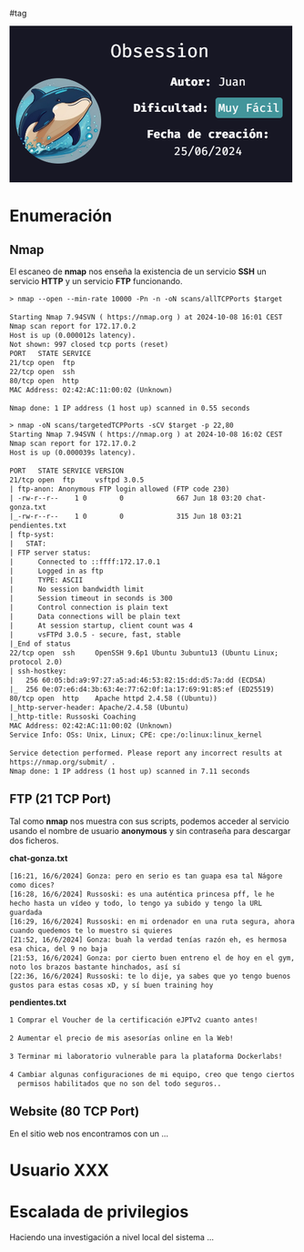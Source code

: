 #tag 

![](../../../Images/Pasted%20image%2020241008071854.png)
# Enumeración

## Nmap

El escaneo de **nmap** nos enseña la existencia de un servicio **SSH** un servicio **HTTP** y un servicio **FTP** funcionando.

```
> nmap --open --min-rate 10000 -Pn -n -oN scans/allTCPPorts $target

Starting Nmap 7.94SVN ( https://nmap.org ) at 2024-10-08 16:01 CEST
Nmap scan report for 172.17.0.2
Host is up (0.000012s latency).
Not shown: 997 closed tcp ports (reset)
PORT   STATE SERVICE
21/tcp open  ftp
22/tcp open  ssh
80/tcp open  http
MAC Address: 02:42:AC:11:00:02 (Unknown)

Nmap done: 1 IP address (1 host up) scanned in 0.55 seconds
```

```
> nmap -oN scans/targetedTCPPorts -sCV $target -p 22,80                       
Starting Nmap 7.94SVN ( https://nmap.org ) at 2024-10-08 16:02 CEST
Nmap scan report for 172.17.0.2
Host is up (0.000039s latency).

PORT   STATE SERVICE VERSION
21/tcp open  ftp     vsftpd 3.0.5
| ftp-anon: Anonymous FTP login allowed (FTP code 230)
| -rw-r--r--    1 0        0             667 Jun 18 03:20 chat-gonza.txt
|_-rw-r--r--    1 0        0             315 Jun 18 03:21 pendientes.txt
| ftp-syst:
|   STAT:
| FTP server status:
|      Connected to ::ffff:172.17.0.1
|      Logged in as ftp
|      TYPE: ASCII
|      No session bandwidth limit
|      Session timeout in seconds is 300
|      Control connection is plain text
|      Data connections will be plain text
|      At session startup, client count was 4
|      vsFTPd 3.0.5 - secure, fast, stable
|_End of status
22/tcp open  ssh     OpenSSH 9.6p1 Ubuntu 3ubuntu13 (Ubuntu Linux; protocol 2.0)
| ssh-hostkey:
|   256 60:05:bd:a9:97:27:a5:ad:46:53:82:15:dd:d5:7a:dd (ECDSA)
|_  256 0e:07:e6:d4:3b:63:4e:77:62:0f:1a:17:69:91:85:ef (ED25519)
80/tcp open  http    Apache httpd 2.4.58 ((Ubuntu))
|_http-server-header: Apache/2.4.58 (Ubuntu)
|_http-title: Russoski Coaching
MAC Address: 02:42:AC:11:00:02 (Unknown)
Service Info: OSs: Unix, Linux; CPE: cpe:/o:linux:linux_kernel

Service detection performed. Please report any incorrect results at https://nmap.org/submit/ .
Nmap done: 1 IP address (1 host up) scanned in 7.11 seconds
```

## FTP (21 TCP Port)

Tal como **nmap** nos muestra con sus scripts, podemos acceder al servicio usando el nombre de usuario **anonymous** y sin contraseña para descargar dos ficheros.

**chat-gonza.txt**

```
[16:21, 16/6/2024] Gonza: pero en serio es tan guapa esa tal Nágore como dices?
[16:28, 16/6/2024] Russoski: es una auténtica princesa pff, le he hecho hasta un vídeo y todo, lo tengo ya subido y tengo la URL guardada
[16:29, 16/6/2024] Russoski: en mi ordenador en una ruta segura, ahora cuando quedemos te lo muestro si quieres
[21:52, 16/6/2024] Gonza: buah la verdad tenías razón eh, es hermosa esa chica, del 9 no baja
[21:53, 16/6/2024] Gonza: por cierto buen entreno el de hoy en el gym, noto los brazos bastante hinchados, así sí
[22:36, 16/6/2024] Russoski: te lo dije, ya sabes que yo tengo buenos gustos para estas cosas xD, y sí buen training hoy
```

**pendientes.txt**

```
1 Comprar el Voucher de la certificación eJPTv2 cuanto antes!

2 Aumentar el precio de mis asesorías online en la Web!

3 Terminar mi laboratorio vulnerable para la plataforma Dockerlabs!

4 Cambiar algunas configuraciones de mi equipo, creo que tengo ciertos
  permisos habilitados que no son del todo seguros..
```

## Website (80 TCP Port)

En el sitio web nos encontramos con un ...




# Usuario XXX


# Escalada de privilegios

Haciendo una investigación a nivel local del sistema ...